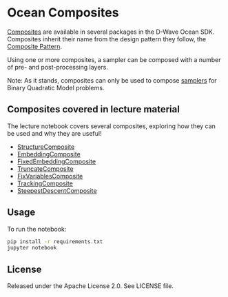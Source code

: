 # Ocean Composites
[Composites](https://docs.ocean.dwavesys.com/en/stable/concepts/samplers.html#composites) are available in several packages in the D-Wave Ocean SDK.
Composites inherit their name from the design pattern they follow, the [Composite Pattern](https://en.wikipedia.org/wiki/Composite_pattern).

Using one or more composites, a sampler can be composed with a number of pre- and post-processing layers.

Note: As it stands, composites can only be used to compose [samplers](https://docs.ocean.dwavesys.com/en/stable/concepts/samplers.html#samplers) for Binary Quadratic Model problems.

## Composites covered in lecture material
The lecture notebook covers several composites, exploring how they can be used and why they are useful!

* [StructureComposite](https://docs.ocean.dwavesys.com/en/stable/docs_dimod/reference/sampler_composites/composites.html#module-dimod.reference.composites.structure)
* [EmbeddingComposite](https://docs.ocean.dwavesys.com/en/stable/docs_system/reference/composites.html#embeddingcomposite)
* [FixedEmbeddingComposite](https://docs.ocean.dwavesys.com/en/stable/docs_system/reference/composites.html#fixedembeddingcomposite)
* [TruncateComposite](https://docs.ocean.dwavesys.com/en/stable/docs_dimod/reference/sampler_composites/composites.html#module-dimod.reference.composites.truncatecomposite)
* [FixVariablesComposite](https://docs.ocean.dwavesys.com/en/stable/docs_preprocessing/reference/composites.html#fix-variables-composite)
* [TrackingComposite](https://docs.ocean.dwavesys.com/en/stable/docs_dimod/reference/sampler_composites/composites.html#module-dimod.reference.composites.tracking)
* [SteepestDescentComposite](https://docs.ocean.dwavesys.com/en/stable/docs_greedy/reference/composites.html#steepestdescentcomposite)

## Usage

To run the notebook:

```bash
pip install -r requirements.txt
jupyter notebook
```

## License

Released under the Apache License 2.0. See LICENSE file.
